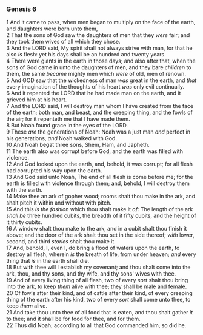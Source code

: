 ### Genesis 6

1 And it came to pass, when men began to multiply on the face of the earth, and daughters were born unto them,  
2 That the sons of God saw the daughters of men that they *were* fair; and they took them wives of all which they chose.  
3 And the LORD said, My spirit shall not always strive with man, for that he also *is* flesh: yet his days shall be an hundred and twenty years.  
4 There were giants in the earth in those days; and also after that, when the sons of God came in unto the daughters of men, and they bare *children* to them, the same *became* mighty men which *were* of old, men of renown.  
5 And GOD saw that the wickedness of man *was* great in the earth, and *that* every imagination of the thoughts of his heart *was* only evil continually.  
6 And it repented the LORD that he had made man on the earth, and it grieved him at his heart.  
7 And the LORD said, I will destroy man whom I have created from the face of the earth; both man, and beast, and the creeping thing, and the fowls of the air; for it repenteth me that I have made them.  
8 But Noah found grace in the eyes of the LORD.  
9 These *are* the generations of Noah: Noah was a just man *and* perfect in his generations, *and* Noah walked with God.  
10 And Noah begat three sons, Shem, Ham, and Japheth.  
11 The earth also was corrupt before God, and the earth was filled with violence.  
12 And God looked upon the earth, and, behold, it was corrupt; for all flesh had corrupted his way upon the earth.  
13 And God said unto Noah, The end of all flesh is come before me; for the earth is filled with violence through them; and, behold, I will destroy them with the earth.  
14 Make thee an ark of gopher wood; rooms shalt thou make in the ark, and shalt pitch it within and without with pitch.  
15 And this *is the fashion* which thou shalt make it *of*: The length of the ark *shall be* three hundred cubits, the breadth of it fifty cubits, and the height of it thirty cubits.  
16 A window shalt thou make to the ark, and in a cubit shalt thou finish it above; and the door of the ark shalt thou set in the side thereof; *with* lower, second, and third *stories* shalt thou make it.  
17 And, behold, I, even I, do bring a flood of waters upon the earth, to destroy all flesh, wherein *is* the breath of life, from under heaven; *and* every thing that *is* in the earth shall die.  
18 But with thee will I establish my covenant; and thou shalt come into the ark, thou, and thy sons, and thy wife, and thy sons' wives with thee.  
19 And of every living thing of all flesh, two of every *sort* shalt thou bring into the ark, to keep *them* alive with thee; they shall be male and female.  
20 Of fowls after their kind, and of cattle after their kind, of every creeping thing of the earth after his kind, two of every *sort* shall come unto thee, to keep *them* alive.  
21 And take thou unto thee of all food that is eaten, and thou shalt gather *it* to thee; and it shall be for food for thee, and for them.  
22 Thus did Noah; according to all that God commanded him, so did he.  
